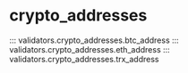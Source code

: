 # crypto_addresses

::: validators.crypto_addresses.btc_address
::: validators.crypto_addresses.eth_address
::: validators.crypto_addresses.trx_address
